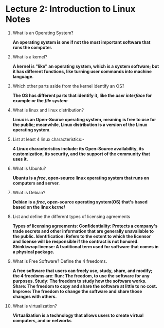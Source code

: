 # Lecture 2: Introduction to Linux Notes 

1. What is an Operating System?
    
    **An operating system is one if not the most important software that runs the computer.** 

2. What is a kernel?

    **A kernel is "like" an operating system, which is a system software; but it has different functions, like turning user commands into machine language.**

3. Which other parts aside from the kernel identify an OS?
   
   **The OS has different parts that identify it, like the *user interface* for example or the *file system***


4. What is linux and linux distribution?
   
    **Linux is an Open-Source operating system, meaning is free to use for the public; meanwhile, Linux distribution is a version of the Linux operating system.** 

5. List at least 4 linux characteristics:-

    **4 Linux characteristics include: its Open-Source availability, its customization, its security, and the support of the community that uses it.**

6. What is Ubuntu?

    **Ubuntu is a *free*, open-source linux operating system that runs on computers and server.**

7. What is Debian?

    **Debian is a *free*, open-source operating system(OS) that's based based on the linux *kernel***

8. List and define the different types of licensing agreements

    **Types of licensing agreements:
    Confidentiality: Protects a company's trade secrets and other information that are generally unavailable to the public.
    Identification: Refers to the extent to which the licensor and license will be responsible if the contract is not honored.
    Shinkkwrap license: A traditional term used for software that comes in a physical package.**

9.  What is Free Software? Define the 4 freedoms.

    **A free software that users can freely use, study, share, and modify; the 4 freedoms are:
    Run: The freedom, to use the software for any purposes.
    Study: The freedom to study how the software works.
    Share: The freedom to copy and share the software at little to no cost.
    Improve: The freedom to change the software and share those changes with others.**

10. What is virtualization?

    **Virtualization is a technology that allows users to create virtual computers, and or networks**
